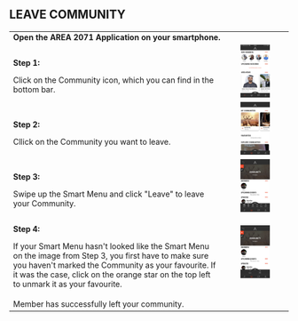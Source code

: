 ## LEAVE COMMUNITY <br>

<table>
  <thead>
  </thead>
  <tbody>
    <tr>
      <tr><td colspan="3"><b>Open the AREA 2071 Application on your smartphone.</b></td>
    </tr>
    <tr>
    <td style="text-align: left"><p><b>Step 1:</b></p>Click on the Community icon, which you can find in the bottom bar.</td>
    <td style="text-align: center"><img src="leavecommunity01.png"{ width=50% } alt="Leave Community Step 1"></td>
    </tr>
    <tr>
    <td style="text-align: left"><p><b>Step 2:</b></p>Cllick on the Community you want to leave.</td>
    <td style="text-align: center"><img src="leavecommunity04.jpg"{ width=50% } alt="Leave Community Step 2"></td>
    </tr>
    <tr>
    <td style="text-align: left"><p><b>Step 3:</b></p>Swipe up the Smart Menu and click "Leave" to leave your Community.</td>
    <td style="text-align: center"><img src="leavecommunity02.JPG"{ width=50% } alt="Leave Community Step 3"></td>
    </tr>
    <tr>
    <td style="text-align: left"><p><b>Step 4:</b></p>If your Smart Menu hasn't looked like the Smart Menu on the image from Step 3, you first have to make sure you haven't marked the Community as your favourite. If it was the case, click on the orange star on the top left to unmark it as your favourite.</td>
    <td style="text-align: center"><img src="leavecommunity03.JPG"{ width=50% } alt="Leave Community Step 4"></td>
    </tr>
    <tr>
    <td style="text-align: left"><p><b></b></p>Member has successfully left your community.</td>
    </tr>
    </tbody>
</table>
